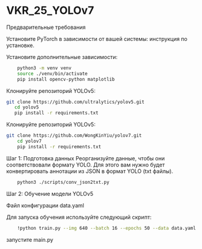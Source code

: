 # VKR_25_YOLOv7
Предварительные требования

Установите PyTorch в зависимости от вашей системы: инструкция по установке.

Установите дополнительные зависимости:
```bash
    python3 -m venv venv
    source ./venv/bin/activate
    pip install opencv-python matplotlib
```

Клонируйте репозиторий YOLOv5:
```bash
git clone https://github.com/ultralytics/yolov5.git
   cd yolov5
   pip install -r requirements.txt
```
Клонируйте репозиторий YOLOv5:
```bash
git clone https://github.com/WongKinYiu/yolov7.git
    cd yolov7
    pip install -r requirements.txt
```


Шаг 1: Подготовка данных
Реорганизуйте данные, чтобы они соответствовали формату YOLO. Для этого вам нужно будет конвертировать аннотации из JSON в формат YOLO (txt файлы).

``` bash
    python3 ./scripts/conv_json2txt.py
```

Шаг 2: Обучение модели YOLOv5

Файл конфигурации data.yaml

Для запуска обучения используйте следующий скрипт:

```bash
    !python train.py --img 640 --batch 16 --epochs 50 --data data.yaml --weights yolov5s.pt --cache
```

запустите main.py
